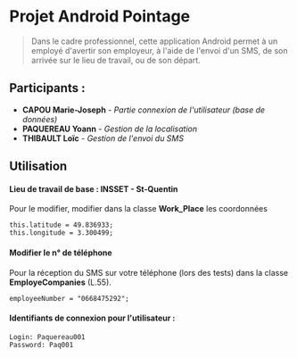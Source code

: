 # Projet Android Pointage

> Dans le cadre professionnel, cette application Android permet à un employé d'avertir son employeur, à l'aide de l'envoi d'un SMS, de son arrivée sur le lieu de travail, ou de son départ.

## Participants :
- **CAPOU Marie-Joseph** *- Partie connexion de l'utilisateur (base de données)*
- **PAQUEREAU Yoann** *- Gestion de la localisation*
- **THIBAULT Loïc** *- Gestion de l'envoi du SMS*

## Utilisation
#### Lieu de travail de base : INSSET - St-Quentin
Pour le modifier, modifier dans la classe **Work_Place** les coordonnées
```
this.latitude = 49.836933;
this.longitude = 3.300499;
```
#### Modifier le n° de téléphone
Pour la réception du SMS sur votre téléphone (lors des tests) dans la classe **EmployeCompanies** (L.55).

`employeeNumber = "0668475292";`

#### Identifiants de connexion pour l'utilisateur :
```
Login: Paquereau001
Password: Paq001
```
